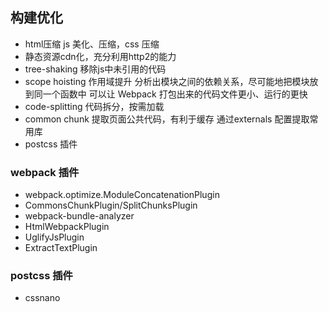 ## 构建优化
* html压缩 js 美化、压缩，css 压缩
* 静态资源cdn化，充分利用http2的能力
* tree-shaking 移除js中未引用的代码
* scope hoisting 作用域提升
  分析出模块之间的依赖关系，尽可能地把模块放到同一个函数中
  可以让 Webpack 打包出来的代码文件更小、运行的更快
* code-splitting 代码拆分，按需加载
* common chunk 提取页面公共代码，有利于缓存
  通过externals 配置提取常用库
* postcss 插件

### webpack 插件
* webpack.optimize.ModuleConcatenationPlugin
* CommonsChunkPlugin/SplitChunksPlugin
* webpack-bundle-analyzer
* HtmlWebpackPlugin
* UglifyJsPlugin
* ExtractTextPlugin

### postcss 插件
* cssnano